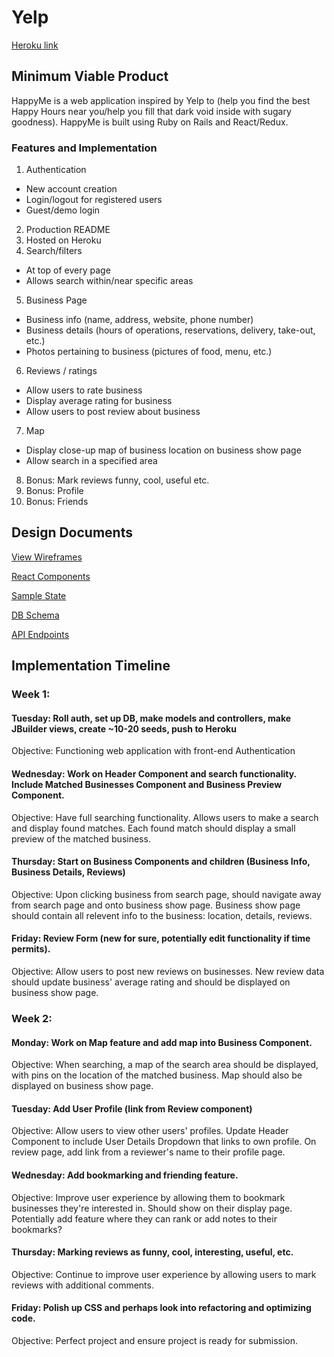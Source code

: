 # Yelp
[Heroku link](www.fakelinkhere.com)

## Minimum Viable Product

HappyMe is a web application inspired by Yelp to (help you find the best Happy Hours near you/help you fill that dark void inside with sugary goodness). HappyMe is built using Ruby on Rails and React/Redux.

### Features and Implementation
1. Authentication
  * New account creation
  * Login/logout for registered users
  * Guest/demo login
2. Production README
3. Hosted on Heroku
4. Search/filters
  * At top of every page
  * Allows search within/near specific areas
5. Business Page
  * Business info (name, address, website, phone number)
  * Business details (hours of operations, reservations, delivery, take-out, etc.)
  * Photos pertaining to business (pictures of food, menu, etc.)
6. Reviews / ratings
  * Allow users to rate business
  * Display average rating for business
  * Allow users to post review about business
7. Map
  * Display close-up map of business location on business show page
  * Allow search in a specified area
8. Bonus: Mark reviews funny, cool, useful etc.
9. Bonus: Profile
10. Bonus: Friends

## Design Documents
[View Wireframes](wireframes)

[React Components](components.md)

[Sample State](sample-state.md)

[DB Schema](schema.md)

[API Endpoints](api-endpoints.md)

## Implementation Timeline
### Week 1:
#### Tuesday: Roll auth, set up DB, make models and controllers, make JBuilder views, create ~10-20 seeds, push to Heroku

Objective: Functioning web application with front-end Authentication

#### Wednesday: Work on Header Component and search functionality. Include Matched Businesses Component and Business Preview Component.

Objective: Have full searching functionality. Allows users to make a search and display found matches. Each found match should display a small preview of the matched business.

#### Thursday: Start on Business Components and children (Business Info, Business Details, Reviews)

Objective: Upon clicking business from search page, should navigate away from search page and onto business show page. Business show page should contain all relevent info to the business: location, details, reviews.

#### Friday: Review Form (new for sure, potentially edit functionality if time permits).

Objective: Allow users to post new reviews on businesses. New review data should update business' average rating and should be displayed on business show page.

### Week 2:
#### Monday: Work on Map feature and add map into Business Component.

Objective: When searching, a map of the search area should be displayed, with pins on the location of the matched business. Map should also be displayed on business show page.

#### Tuesday: Add User Profile (link from Review component)

Objective: Allow users to view other users' profiles. Update Header Component to include User Details Dropdown that links to own profile. On review page, add link from a reviewer's name to their profile page.

#### Wednesday: Add bookmarking and friending feature.

Objective: Improve user experience by allowing them to bookmark businesses they're interested in. Should show on their display page. Potentially add feature where they can rank or add notes to their bookmarks?

#### Thursday: Marking reviews as funny, cool, interesting, useful, etc.

Objective: Continue to improve user experience by allowing users to mark reviews with additional comments.

#### Friday: Polish up CSS and perhaps look into refactoring and optimizing code.

Objective: Perfect project and ensure project is ready for submission.
